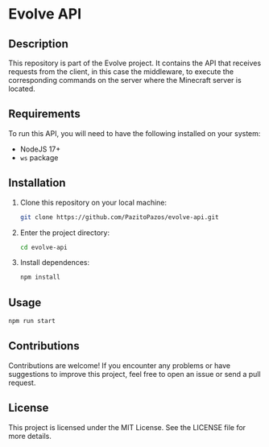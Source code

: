 # Evolve API

## Description

This repository is part of the Evolve project. It contains the API that receives requests from the client, in this case the middleware, to execute the corresponding commands on the server where the Minecraft server is located.

## Requirements

To run this API, you will need to have the following installed on your system:

- NodeJS 17+
- `ws` package

## Installation

1. Clone this repository on your local machine:

    ```bash
    git clone https://github.com/PazitoPazos/evolve-api.git
    ```

2. Enter the project directory:

    ```bash
    cd evolve-api
    ```

3. Install dependences:

    ```bash
    npm install
    ```

## Usage

```bash
npm run start
```

## Contributions
Contributions are welcome! If you encounter any problems or have suggestions to improve this project, feel free to open an issue or send a pull request.

## License
This project is licensed under the MIT License. See the LICENSE file for more details.
